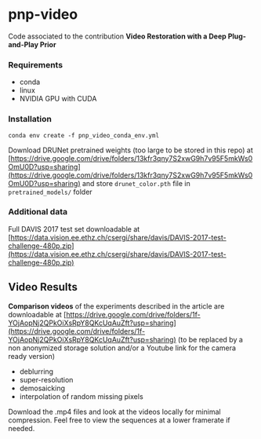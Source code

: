 # pnp-video

Code associated to the contribution **Video Restoration with a Deep Plug-and-Play Prior**

### Requirements
  - conda
  - linux
  - NVIDIA GPU with CUDA

### Installation

```conda env create -f pnp_video_conda_env.yml```

Download DRUNet pretrained weights (too large to be stored in this repo) at [https://drive.google.com/drive/folders/13kfr3qny7S2xwG9h7v95F5mkWs0OmU0D?usp=sharing](https://drive.google.com/drive/folders/13kfr3qny7S2xwG9h7v95F5mkWs0OmU0D?usp=sharing) and store `drunet_color.pth` file in `pretrained_models/` folder

### Additional data

Full DAVIS 2017 test set downloadable at [https://data.vision.ee.ethz.ch/csergi/share/davis/DAVIS-2017-test-challenge-480p.zip](https://data.vision.ee.ethz.ch/csergi/share/davis/DAVIS-2017-test-challenge-480p.zip)

## Video Results

**Comparison videos** of the experiments described in the article are downloadable at [https://drive.google.com/drive/folders/1f-YOjAopNj2QPkOiXsRpY8QKcUqAuZft?usp=sharing](https://drive.google.com/drive/folders/1f-YOjAopNj2QPkOiXsRpY8QKcUqAuZft?usp=sharing) (to be replaced by a non anonymized storage solution and/or a Youtube link for the camera ready version)
  - deblurring
  - super-resolution
  - demosaicking
  - interpolation of random missing pixels
 
 Download the .mp4 files and look at the videos locally for minimal compression. Feel free to view the sequences at a lower framerate if needed.
